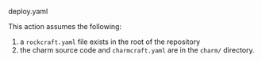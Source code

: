 deploy.yaml

This action assumes the following:
1. a `rockcraft.yaml` file exists in the root of the repository
2. the charm source code and `charmcraft.yaml` are in the `charm/` directory.
